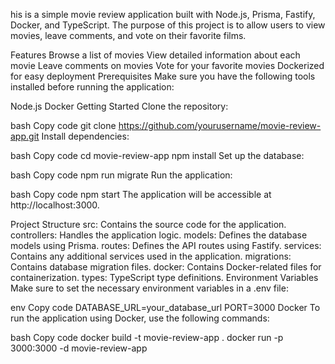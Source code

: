 his is a simple movie review application built with Node.js, Prisma, Fastify, Docker, and TypeScript. The purpose of this project is to allow users to view movies, leave comments, and vote on their favorite films.

Features
Browse a list of movies
View detailed information about each movie
Leave comments on movies
Vote for your favorite movies
Dockerized for easy deployment
Prerequisites
Make sure you have the following tools installed before running the application:

Node.js
Docker
Getting Started
Clone the repository:

bash
Copy code
git clone https://github.com/yourusername/movie-review-app.git
Install dependencies:

bash
Copy code
cd movie-review-app
npm install
Set up the database:

bash
Copy code
npm run migrate
Run the application:

bash
Copy code
npm start
The application will be accessible at http://localhost:3000.

Project Structure
src: Contains the source code for the application.
controllers: Handles the application logic.
models: Defines the database models using Prisma.
routes: Defines the API routes using Fastify.
services: Contains any additional services used in the application.
migrations: Contains database migration files.
docker: Contains Docker-related files for containerization.
types: TypeScript type definitions.
Environment Variables
Make sure to set the necessary environment variables in a .env file:

env
Copy code
DATABASE_URL=your_database_url
PORT=3000
Docker
To run the application using Docker, use the following commands:

bash
Copy code
docker build -t movie-review-app .
docker run -p 3000:3000 -d movie-review-app